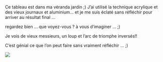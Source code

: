 Ce tableau est dans ma véranda jardin ;) J’ai utilisé la technique acrylique et des vieux journaux et aluminium… et je me suis éclaté sans réfléchir pour arriver au résultat final …

regardez bien … que voyez-vous ? à vous d’imaginer … ;)

Je vois de vieux messieurs, un loup et l’arc de triomphe inversés!!

C’est génial ce que l’on peut faire sans vraiment réfléchir … ;)

![](/static/images/thumbs/image10.png)